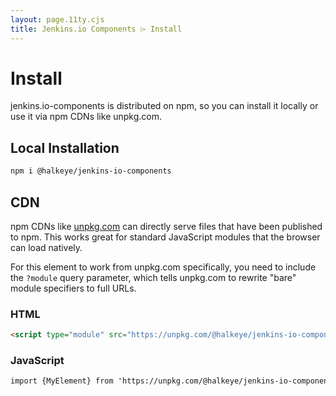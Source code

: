 ```yaml
---
layout: page.11ty.cjs
title: Jenkins.io Components ⌲ Install
---
```


# Install

jenkins.io-components is distributed on npm, so you can install it locally or use it via npm CDNs like unpkg.com.

## Local Installation

```bash
npm i @halkeye/jenkins-io-components
```

## CDN

npm CDNs like [unpkg.com]() can directly serve files that have been published to npm. This works great for standard JavaScript modules that the browser can load natively.

For this element to work from unpkg.com specifically, you need to include the `?module` query parameter, which tells unpkg.com to rewrite "bare" module specifiers to full URLs.

### HTML

```html
<script type="module" src="https://unpkg.com/@halkeye/jenkins-io-components?module"></script>
```

### JavaScript

```html
import {MyElement} from 'https://unpkg.com/@halkeye/jenkins-io-components?module';
```
